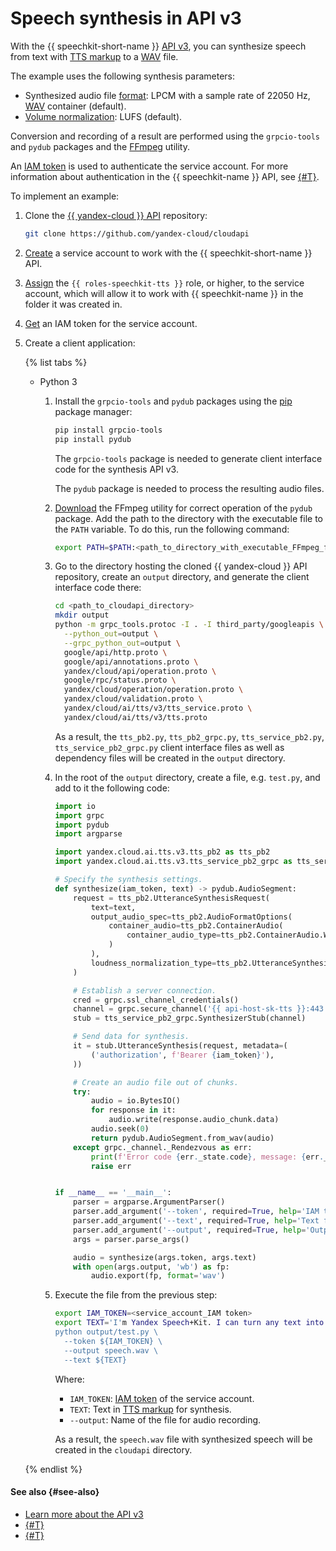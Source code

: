 # Speech synthesis in API v3

With the {{ speechkit-short-name }} [API v3](../../tts-v3/api-ref/grpc/), you can synthesize speech from text with [TTS markup](../markup/tts-markup.md) to a [WAV](https://en.wikipedia.org/wiki/WAV) file.

The example uses the following synthesis parameters:

* Synthesized audio file [format](../../formats.md): LPCM with a sample rate of 22050 Hz, [WAV](https://en.wikipedia.org/wiki/WAV) container (default).
* [Volume normalization](../index.md#volume): LUFS (default).

Conversion and recording of a result are performed using the `grpcio-tools` and `pydub` packages and the [FFmpeg](https://ffmpeg.org/) utility.

An [IAM token](../../../iam/concepts/authorization/iam-token.md) is used to authenticate the service account. For more information about authentication in the {{ speechkit-name }} API, see [{#T}](../../concepts/auth.md).

To implement an example:

1. Clone the [{{ yandex-cloud }} API](https://github.com/yandex-cloud/cloudapi) repository:

   ```bash
   git clone https://github.com/yandex-cloud/cloudapi
   ```

1. [Create](../../../iam/operations/sa/create.md) a service account to work with the {{ speechkit-short-name }} API.
1. [Assign](../../../iam/operations/sa/assign-role-for-sa.md) the `{{ roles-speechkit-tts }}` role, or higher, to the service account, which will allow it to work with {{ speechkit-name }} in the folder it was created in.
1. [Get](../../../iam/operations/iam-token/create-for-sa.md) an IAM token for the service account.
1. Create a client application:

   {% list tabs %}

   - Python 3

      1. Install the `grpcio-tools` and `pydub` packages using the [pip](https://pip.pypa.io/en/stable/) package manager:

         ```bash
         pip install grpcio-tools
         pip install pydub
         ```

         The `grpcio-tools` package is needed to generate client interface code for the synthesis API v3.

         The `pydub` package is needed to process the resulting audio files.

      1. [Download](https://www.ffmpeg.org/download.html) the FFmpeg utility for correct operation of the `pydub` package. Add the path to the directory with the executable file to the `PATH` variable. To do this, run the following command:

         ```bash
         export PATH=$PATH:<path_to_directory_with_executable_FFmpeg_file>
         ```

      1. Go to the directory hosting the cloned {{ yandex-cloud }} API repository, create an `output` directory, and generate the client interface code there:

         ```bash
         cd <path_to_cloudapi_directory>
         mkdir output
         python -m grpc_tools.protoc -I . -I third_party/googleapis \
           --python_out=output \
           --grpc_python_out=output \
           google/api/http.proto \
           google/api/annotations.proto \
           yandex/cloud/api/operation.proto \
           google/rpc/status.proto \
           yandex/cloud/operation/operation.proto \
           yandex/cloud/validation.proto \
           yandex/cloud/ai/tts/v3/tts_service.proto \
           yandex/cloud/ai/tts/v3/tts.proto
         ```

         As a result, the `tts_pb2.py`, `tts_pb2_grpc.py`, `tts_service_pb2.py`, `tts_service_pb2_grpc.py` client interface files as well as dependency files will be created in the `output` directory.

      1. In the root of the `output` directory, create a file, e.g. `test.py`, and add to it the following code:

         ```python
         import io
         import grpc
         import pydub
         import argparse

         import yandex.cloud.ai.tts.v3.tts_pb2 as tts_pb2
         import yandex.cloud.ai.tts.v3.tts_service_pb2_grpc as tts_service_pb2_grpc

         # Specify the synthesis settings.
         def synthesize(iam_token, text) -> pydub.AudioSegment:
             request = tts_pb2.UtteranceSynthesisRequest(
                 text=text,
                 output_audio_spec=tts_pb2.AudioFormatOptions(
                     container_audio=tts_pb2.ContainerAudio(
                         container_audio_type=tts_pb2.ContainerAudio.WAV
                     )
                 ),
                 loudness_normalization_type=tts_pb2.UtteranceSynthesisRequest.LUFS
             )

             # Establish a server connection.
             cred = grpc.ssl_channel_credentials()
             channel = grpc.secure_channel('{{ api-host-sk-tts }}:443', cred)
             stub = tts_service_pb2_grpc.SynthesizerStub(channel)

             # Send data for synthesis.
             it = stub.UtteranceSynthesis(request, metadata=(
                 ('authorization', f'Bearer {iam_token}'),
             ))

             # Create an audio file out of chunks.
             try:
                 audio = io.BytesIO()
                 for response in it:
                     audio.write(response.audio_chunk.data)
                 audio.seek(0)
                 return pydub.AudioSegment.from_wav(audio)
             except grpc._channel._Rendezvous as err:
                 print(f'Error code {err._state.code}, message: {err._state.details}')
                 raise err


         if __name__ == '__main__':
             parser = argparse.ArgumentParser()
             parser.add_argument('--token', required=True, help='IAM token')
             parser.add_argument('--text', required=True, help='Text for synthesis')
             parser.add_argument('--output', required=True, help='Output file')
             args = parser.parse_args()

             audio = synthesize(args.token, args.text)
             with open(args.output, 'wb') as fp:
                 audio.export(fp, format='wav')
         ```

      1. Execute the file from the previous step:

         ```bash
         export IAM_TOKEN=<service_account_IAM token>
         export TEXT='I'm Yandex Speech+Kit. I can turn any text into speech. Now y+ou can, too!'
         python output/test.py \
           --token ${IAM_TOKEN} \
           --output speech.wav \
           --text ${TEXT}
         ```

         Where:

         * `IAM_TOKEN`: [IAM token](../../../iam/concepts/authorization/iam-token.md) of the service account.
         * `TEXT`: Text in [TTS markup](../markup/tts-markup.md) for synthesis.
         * `--output`: Name of the file for audio recording.

         As a result, the `speech.wav` file with synthesized speech will be created in the `cloudapi` directory.

   {% endlist %}

#### See also {#see-also}

* [Learn more about the API v3](../../tts-v3/api-ref/grpc/)
* [{#T}](../../concepts/auth.md)
* [{#T}](../../sdk/python/synthesis.md)
